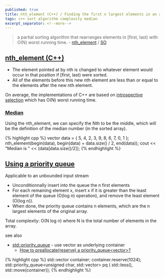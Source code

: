 ```yaml
---
published: true
title: nth_element (C++) / Finding the first n largest elements in an array
tags: c++ sort algorithm complexity median
excerpt_separator: <!--more-->
---
```

> a partial sorting algorithm that rearranges elements in \[first, last) with O(N) worst running time. - [nth_element](https://en.cppreference.com/w/cpp/algorithm/nth_element) / [SO](https://stackoverflow.com/questions/7272534/finding-the-first-n-largest-elements-in-an-array)

<!--more-->

## [nth_element (C++)](https://en.cppreference.com/w/cpp/algorithm/nth_element)
- The element pointed at by nth is changed to whatever element would occur in that position if [first, last) were sorted. 
- All of the elements before this new nth element are less than or equal to the elements after the new nth element. 

On average, the implementations of C++ are based on [introspective selection](https://en.wikipedia.org/wiki/Selection_algorithm) which has O(N) worst running time. 

### [Median](https://helloacm.com/c-coding-reference-partial-sorting-with-nth_element-from-algorithm-header/)
Using the nth_element, we can specify the Nth to be the middle, which will be the definition of the median number (in the sorted array).

{% highlight cpp %}
vector<int> data = { 5, 4, 2, 3, 9, 8, 6, 7, 0, 1 };
nth_element(begin(data), begin(data) + data.size() / 2, end(data));
cout << "Median is " << (data[data.size()/2]);
{% endhighlight %}
  
  
## [Using a priority queue](https://stackoverflow.com/a/7273074/51386)

Applicable to an unbounded input stream

- Unconditionnally insert into the queue the n first elements
- For each remaining element x, insert x if it is greater than the least element of the queue (O(log n) operation), and remove the least element (O(log n)).
- When done, the priority queue contains n elements, which are the n largest elements of the original array.

Total complexity: O(N log n) where N is the total number of elements in the array.
  
see also
- [std::priority_queue](https://en.cppreference.com/w/cpp/container/priority_queue) - use vector as underlying container
	- [How to preallocate(reserve) a priority_queue\<vector\>?](https://stackoverflow.com/a/29236236/51386)

{% highlight cpp %}
std::vector<unsigned char> container;
container.reserve(1024);
std::priority_queue<unsigned char, std::vector<unsigned char>> pq (
    std::less<unsigned char>(), std::move(container));
{% endhighlight %}